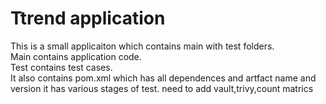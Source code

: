 # Ttrend application

This is a small applicaiton which contains main with test folders.  
Main contains application code.  
Test contains test cases.  
It also contains pom.xml which has all dependences and artfact name and version
it has various stages of test.
need to add vault,trivy,count matrics
